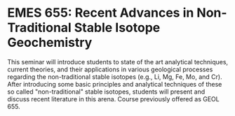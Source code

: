 # EMES 655: Recent Advances in Non-Traditional Stable Isotope Geochemistry

This seminar will introduce students to state of the art analytical techniques, current theories, and their applications in various geological processes regarding the non-traditional stable isotopes (e.g., Li, Mg, Fe, Mo, and Cr). After introducing some basic principles and analytical techniques of these so called "non-traditional" stable isotopes, students will present and discuss recent literature in this arena. Course previously offered as GEOL 655.